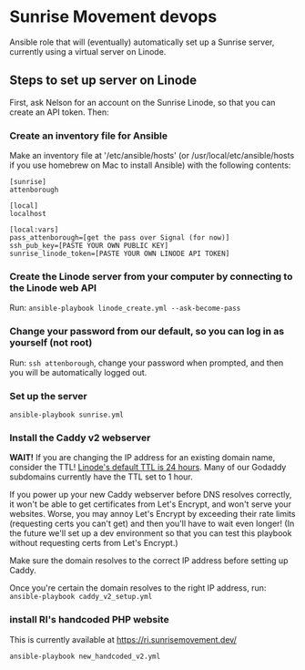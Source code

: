 # Sunrise Movement devops
Ansible role that will (eventually) automatically set up a Sunrise server, currently using a virtual server on Linode.

## Steps to set up server on Linode
First, ask Nelson for an account on the Sunrise Linode, so that you can create an API token. Then:

### Create an inventory file for Ansible

Make an inventory file at '/etc/ansible/hosts' (or /usr/local/etc/ansible/hosts if you use homebrew on Mac to install Ansible) with the following contents:
```
[sunrise]
attenborough

[local]
localhost

[local:vars]
pass_attenborough=[get the pass over Signal (for now)]
ssh_pub_key=[PASTE YOUR OWN PUBLIC KEY]
sunrise_linode_token=[PASTE YOUR OWN LINODE API TOKEN]
```

### Create the Linode server from your computer by connecting to the Linode web API
Run: `ansible-playbook linode_create.yml --ask-become-pass`
### Change your password from our default, so you can log in as yourself (not root)
Run: `ssh attenborough`, change your password when prompted, and then you will be automatically logged out.
### Set up the server
`ansible-playbook sunrise.yml`

### Install the Caddy v2 webserver

**WAIT!** If you are changing the IP address for an existing domain name, consider the TTL! [Linode's default TTL is 24 hours](https://www.linode.com/docs/platform/manager/dns-manager/#troubleshoot-dns-records). Many of our Godaddy subdomains currently have the TTL set to 1 hour.

If you power up your new Caddy webserver before DNS resolves correctly, it won't be able to get certificates from Let's Encrypt, and won't serve your websites. Worse, you may annoy Let's Encrypt by exceeding their rate limits (requesting certs you can't get) and then you'll have to wait even longer! (In the future we'll set up a dev environment so that you can test this playbook without requesting certs from Let's Encrypt.)

Make sure the domain resolves to the correct IP address before setting up Caddy.

Once you're certain the domain resolves to the right IP address, run:
`ansible-playbook caddy_v2_setup.yml`

### install RI's handcoded PHP website
This is currently available at https://ri.sunrisemovement.dev/

`ansible-playbook new_handcoded_v2.yml`